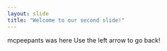 ```yaml
---
layout: slide
title: "Welcome to our second slide!"
---
```

mcpeepants was here
Use the left arrow to go back!
